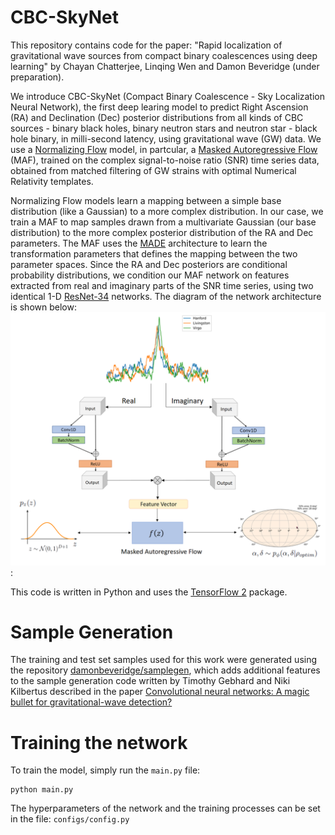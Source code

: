 # CBC-SkyNet
This repository contains code for the paper: "Rapid localization of gravitational wave sources from compact binary coalescences using deep learning" by Chayan Chatterjee, Linqing Wen and Damon Beveridge (under preparation). 

We introduce CBC-SkyNet (Compact Binary Coalescence - Sky Localization Neural Network), the first deep learing model to predict Right Ascension (RA) and Declination (Dec) posterior distributions from all kinds of CBC sources - binary black holes, binary neutron stars and neutron star - black hole binary, in milli-second latency, using gravitational wave (GW) data. We use a [Normalizing Flow](https://arxiv.org/abs/1505.05770) model, in partcular, a [Masked Autoregressive Flow](https://arxiv.org/abs/1705.07057) (MAF), trained on the complex signal-to-noise ratio (SNR) time series data, obtained from matched filtering of GW strains with optimal Numerical Relativity templates. 

Normalizing Flow models learn a mapping between a simple base distribution (like a Gaussian) to a more complex distribution. In our case, we train a MAF to map samples drawn from a multivariate Gaussian (our base distribution) to the more complex posterior distribution of the RA and Dec parameters. The MAF uses the [MADE](https://arxiv.org/abs/1502.03509) architecture to learn the transformation parameters that defines the mapping between the two parameter spaces. Since the RA and Dec posteriors are conditional probability distributions, we condition our MAF network on features extracted from real and imaginary parts of the SNR time series, using two identical 1-D [ResNet-34](https://arxiv.org/abs/1512.03385) networks. The diagram of the network architecture is shown below: ![below](Model_architecture.png):


This code is written in Python and uses the [TensorFlow 2](https://www.tensorflow.org/) package.

# Sample Generation
The training and test set samples used for this work were generated using the repository [damonbeveridge/samplegen](https://github.com/damonbeveridge/samplegen), which adds additional features to the sample generation code written by Timothy Gebhard and Niki Kilbertus described in the paper [Convolutional neural networks: A magic bullet for gravitational-wave detection?](https://journals.aps.org/prd/abstract/10.1103/PhysRevD.100.063015) 

# Training the network
To train the model, simply run the ```main.py``` file:
```
python main.py
```
The hyperparameters of the network and the training processes can be set in the file: ```configs/config.py```


